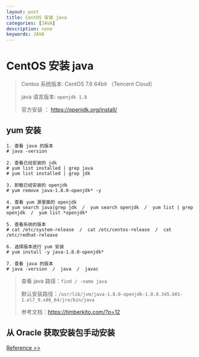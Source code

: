 ```yaml
---
layout: post
title: CentOS 安装 java
categories: [JAVA]
description: none
keywords: JAVA
---
```


# CentOS 安装 java 

> Centos 系统版本:  CentOS 7.6 64bit  （Tencent Cloud）
>
> java 语言版本:  `openjdk 1.8` 
>
> 官方安装 ： https://openjdk.org/install/ 

## yum 安装

```shell
1. 查看 java 的版本
# java -version 

2. 查看已经安装的 jdk 
# yum list installed | grep java
# yum list installed | grep jdk

3. 卸载已经安装的 openjdk 
# yum remove java-1.8.0-openjdk* -y 

4. 查看 yum 源里面的 openjdk 
# yum search java|grep jdk  /  yum search openjdk  /  yum list | grep openjdk  /  yum list *openjdk*

5. 查看系统的版本
# cat /etc/system-release  /  cat /etc/centos-release  /  cat /etc/redhat-release 

6. 选择版本进行 yum 安装
# yum install -y java-1.8.0-openjdk*

7. 查看 java 的版本
# java -version  /  java  /  javac 
```

> 查看 java 路径：`find / -name java` 
>
> 默认安装路径：`/usr/lib/jvm/java-1.8.0-openjdk-1.8.0.345.b01-1.el7_9.x86_64/jre/bin/java` 
>
> 参考文档：https://timberkito.com/?p=12 

## 从 Oracle 获取安装包手动安装

[Reference >>](https://timberkito.com/?p=12 ) 





